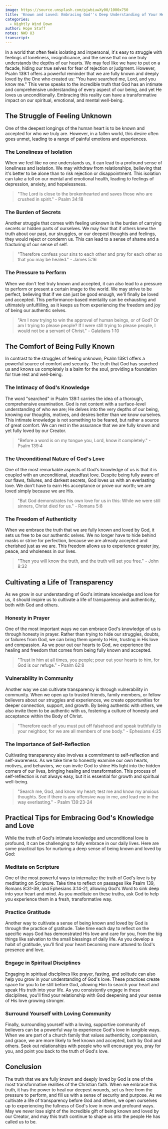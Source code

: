```yaml
---
image: https://source.unsplash.com/pjwbiuwXy00/1000x750
title: 'Known and Loved: Embracing God''s Deep Understanding of Your Heart'
categories:
  - Nightly Wind Down
author: Hope Staff
notes: NWD 83
transcript:
---
```

In a world that often feels isolating and impersonal, it's easy to struggle with feelings of loneliness, insignificance, and the sense that no one truly understands the depths of our hearts. We may feel like we have to put on a facade, hiding our true selves for fear of rejection or judgment. However, Psalm 139:1 offers a powerful reminder that we are fully known and deeply loved by the One who created us: "You have searched me, Lord, and you know me." This verse speaks to the incredible truth that God has an intimate and comprehensive understanding of every aspect of our being, and yet He loves us unconditionally. Embracing this reality can have a transformative impact on our spiritual, emotional, and mental well-being.

## The Struggle of Feeling Unknown

One of the deepest longings of the human heart is to be known and accepted for who we truly are. However, in a fallen world, this desire often goes unmet, leading to a range of painful emotions and experiences.

### The Loneliness of Isolation

When we feel like no one understands us, it can lead to a profound sense of loneliness and isolation. We may withdraw from relationships, believing that it's better to be alone than to risk rejection or disappointment. This isolation can take a toll on our mental and emotional health, leading to feelings of depression, anxiety, and hopelessness.

> "The Lord is close to the brokenhearted and saves those who are crushed in spirit." - Psalm 34:18

###  The Burden of Secrets

Another struggle that comes with feeling unknown is the burden of carrying secrets or hidden parts of ourselves. We may fear that if others knew the truth about our past, our struggles, or our deepest thoughts and feelings, they would reject or condemn us. This can lead to a sense of shame and a fracturing of our sense of self.

> "Therefore confess your sins to each other and pray for each other so that you may be healed." - James 5:16

### The Pressure to Perform

When we don't feel truly known and accepted, it can also lead to a pressure to perform or present a certain image to the world. We may strive to be perfect, believing that if we can just be good enough, we'll finally be loved and accepted. This performance-based mentality can be exhausting and ultimately unfulfilling, as it keeps us from experiencing the freedom and joy of being our authentic selves.

> "Am I now trying to win the approval of human beings, or of God? Or am I trying to please people? If I were still trying to please people, I would not be a servant of Christ." - Galatians 1:10

## The Comfort of Being Fully Known

In contrast to the struggles of feeling unknown, Psalm 139:1 offers a powerful source of comfort and security. The truth that God has searched us and knows us completely is a balm for the soul, providing a foundation for true rest and well-being.

### The Intimacy of God's Knowledge

The word "searched" in Psalm 139:1 carries the idea of a thorough, comprehensive examination. God is not content with a surface-level understanding of who we are; He delves into the very depths of our being, knowing our thoughts, motives, and desires better than we know ourselves. This intimate knowledge is not something to be feared, but rather a source of great comfort. We can rest in the assurance that we are fully known and yet fully loved by our Creator.

> "Before a word is on my tongue you, Lord, know it completely." - Psalm 139:4

### The Unconditional Nature of God's Love

One of the most remarkable aspects of God's knowledge of us is that it is coupled with an unconditional, steadfast love. Despite being fully aware of our flaws, failures, and darkest secrets, God loves us with an everlasting love. We don't have to earn His acceptance or prove our worth; we are loved simply because we are His.

> "But God demonstrates his own love for us in this: While we were still sinners, Christ died for us." - Romans 5:8

### The Freedom of Authenticity

When we embrace the truth that we are fully known and loved by God, it sets us free to be our authentic selves. We no longer have to hide behind masks or strive for perfection, because we are already accepted and cherished just as we are. This freedom allows us to experience greater joy, peace, and wholeness in our lives.

> "Then you will know the truth, and the truth will set you free." - John 8:32

## Cultivating a Life of Transparency

As we grow in our understanding of God's intimate knowledge and love for us, it should inspire us to cultivate a life of transparency and authenticity, both with God and others.

### Honesty in Prayer

One of the most important ways we can embrace God's knowledge of us is through honesty in prayer. Rather than trying to hide our struggles, doubts, or failures from God, we can bring them openly to Him, trusting in His love and compassion. As we pour out our hearts to God, we experience the healing and freedom that comes from being fully known and accepted.

> "Trust in him at all times, you people; pour out your hearts to him, for God is our refuge." - Psalm 62:8

### Vulnerability in Community

Another way we can cultivate transparency is through vulnerability in community. When we open up to trusted friends, family members, or fellow believers about our struggles and experiences, we create opportunities for deeper connection, support, and growth. By being authentic with others, we also invite them to be authentic with us, fostering a culture of honesty and acceptance within the Body of Christ.

> "Therefore each of you must put off falsehood and speak truthfully to your neighbor, for we are all members of one body." - Ephesians 4:25

### The Importance of Self-Reflection

Cultivating transparency also involves a commitment to self-reflection and self-awareness. As we take time to honestly examine our own hearts, motives, and behaviors, we can invite God to shine His light into the hidden corners of our lives, bringing healing and transformation. This process of self-reflection is not always easy, but it is essential for growth and spiritual well-being.

> "Search me, God, and know my heart; test me and know my anxious thoughts. See if there is any offensive way in me, and lead me in the way everlasting." - Psalm 139:23-24

## Practical Tips for Embracing God's Knowledge and Love

While the truth of God's intimate knowledge and unconditional love is profound, it can be challenging to fully embrace in our daily lives. Here are some practical tips for nurturing a deep sense of being known and loved by God:

### Meditate on Scripture

One of the most powerful ways to internalize the truth of God's love is by meditating on Scripture. Take time to reflect on passages like Psalm 139, Romans 8:31-39, and Ephesians 3:14-21, allowing God's Word to sink deep into your heart and mind. As you meditate on these truths, ask God to help you experience them in a fresh, transformative way.

### Practice Gratitude

Another way to cultivate a sense of being known and loved by God is through the practice of gratitude. Take time each day to reflect on the specific ways God has demonstrated His love and care for you, from the big things like salvation to the small blessings of daily life. As you develop a habit of gratitude, you'll find your heart becoming more attuned to God's presence and love.

### Engage in Spiritual Disciplines

Engaging in spiritual disciplines like prayer, fasting, and solitude can also help you grow in your understanding of God's love. These practices create space for you to be still before God, allowing Him to search your heart and speak His truth into your life. As you consistently engage in these disciplines, you'll find your relationship with God deepening and your sense of His love growing stronger.

### Surround Yourself with Loving Community

Finally, surrounding yourself with a loving, supportive community of believers can be a powerful way to experience God's love in tangible ways. When we are part of a church family that values authenticity, compassion, and grace, we are more likely to feel known and accepted, both by God and others. Seek out relationships with people who will encourage you, pray for you, and point you back to the truth of God's love.

## Conclusion

The truth that we are fully known and deeply loved by God is one of the most transformative realities of the Christian faith. When we embrace this truth, it has the power to heal our deepest wounds, set us free from the pressure to perform, and fill us with a sense of security and purpose. As we cultivate a life of transparency before God and others, we open ourselves up to experiencing the fullness of God's love in new and profound ways. May we never lose sight of the incredible gift of being known and loved by our Creator, and may this truth continue to shape us into the people He has called us to be.